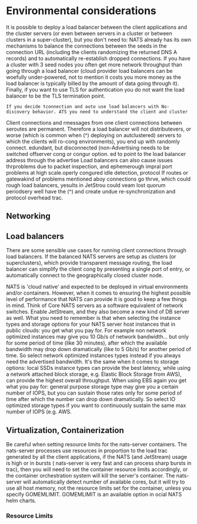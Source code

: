 # Environmental considerations

It is possible to deploy a load balancer between the client applications and the cluster
servers (or even between servers in a cluster or between clusters in a super-cluster), but
you don't need to: NATS already has its own mechanisms to balance the connections
between the seeds in the connection URL (including the clients randomizing the returned
DNS A records) and to automatically re-establish dropped connections. If you have a
cluster with 3 seed nodes you often get more network throughput than going through a
load balancer (cloud provider load balancers can be woefully under-powered, not to
mention it costs you more money as the load balancer is typically billed by the amount of
data going through it). Finally, if you want to use TLS for authentication you do not want
the load balancer to be the TLS termination point.

```
If you decide tconnection and auto use load balancers with No-discovery behavior. ATS you need to understand the client and cluster
```
Client connections and rmessages from one client connections between seroutes are permanent. Therefore a load balancer will not distributevers, or worse (which is common when (^)
deploying on autclustered) servers to which the clients will ro-cong environments), you end up with randomly connect. edundant, but disconnected (non-Advertising needs to be
switched offserver cong or congur option. ed to point to the load balancer address through the advertise
Load balancers can also cause issues thrproblems due to packet inspection, and ephemerough impral port problems at high scale.operly congured idle detection, protocol
If routes or gatewakind of problems mentioned aboy connections go thrve, which could rough load balancers, yesults in JetStrou could veam lost quorum periodsery well have the (^)
and create undue re-synchronization and protocol overhead trac.

## Networking

## Load balancers


There are some sensible use cases for running client connections through load
balancers. If the balanced NATS servers are setup as clusters (or superclusters), which
provide transparent message routing, the load balancer can simplify the client cong by
presenting a single port of entry, or automatically connect to the geographically closed
cluster node.

NATS is 'cloud native' and expected to be deployed in virtual environments and/or
containers.
However, when it comes to ensuring the highest possible level of performance that NATS
can provide it is good to keep a few things in mind.
Think of Core NATS servers as a software equivalent of network switches. Enable
JetStream, and they also become a new kind of DB server as well.
What you need to remember is that when selecting the instance types and storage
options for your NATS server host instances that in public clouds: you get what you pay
for.
For example non network optimized instances may give you 10 Gb/s of network
bandwidth... but only for some period of time (like 30 minutes), after which the available
bandwidth may drop down dramatically (like to 5 Gb/s) for another period of time. So
select network optimized instances types instead if you always need the advertised
bandwidth.
It's the same when it comes to storage options: local SSDs instance types can provide the
best latency, while using a network attached block storage, e.g. Elastic Block Storage
from AWS), can provide the highest overall throughput. When using EBS again you get
what you pay for: general purpose storage type may give you a certain number of IOPS,
but you can sustain those rates only for some period of time after which the number can
drop down dramatically. So select IO optimized storage types if you want to continuously
sustain the same max number of IOPS (e.g. AWS.

## Virtualization, Containerization


Be careful when setting resource limits for the nats-server containers. The nats-server
processes use resources in proportion to the load trac generated by all the client
applications, if the NATS (and JetStream) usage is high or in bursts ( nats-server is very
fast and can process sharp bursts in trac), then you will need to set the container
resource limits accordingly, or the container orchestration system will kill the server's
container. The nats-server will automatically detect number of available cores, but it will
try to use all host memory, not the resource limits set for the container, unless you specify
GOMEMLIMIT. GOMEMLIMIT is an available option in ocial NATS helm charts.

### Resource Limits


